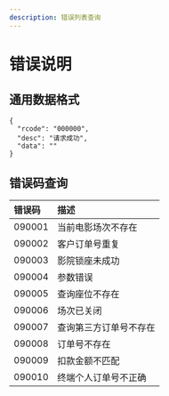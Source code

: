 ```yaml
---
description: 错误列表查询
---
```


# 错误说明

## 通用数据格式

```text
{
  "rcode": "000000",
  "desc": "请求成功",
  "data": ""
}
```

## 错误码查询

| 错误码 | 描述 |
| :--- | :--- |
| 090001 | 当前电影场次不存在 |
| 090002 | 客户订单号重复 |
| 090003 | 影院锁座未成功 |
| 090004 | 参数错误 |
| 090005 | 查询座位不存在 |
| 090006 | 场次已关闭 |
| 090007 | 查询第三方订单号不存在 |
| 090008 | 订单号不存在 |
| 090009 | 扣款金额不匹配 |
| 090010 | 终端个人订单号不正确 |


